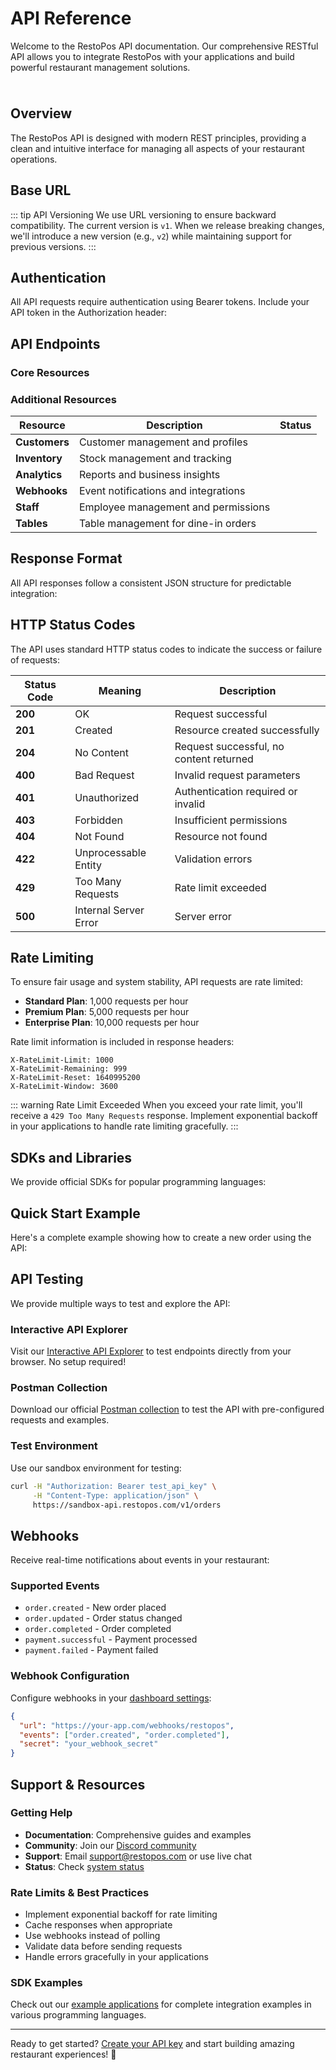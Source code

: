 # API Reference

Welcome to the RestoPos API documentation. Our comprehensive RESTful API allows you to integrate RestoPos with your applications and build powerful restaurant management solutions.

<div style="display: flex; gap: 12px; margin: 24px 0;">
  <VersionBadge version="2.1.0" type="stable" :show-label="true" />
  <StatusBadge status="stable" />
</div>

## Overview

The RestoPos API is designed with modern REST principles, providing a clean and intuitive interface for managing all aspects of your restaurant operations.

<div class="features-grid">
  <FeatureCard
    title="RESTful Design"
    description="Clean, predictable URLs and HTTP methods following REST conventions"
    icon="🔗"
    size="small"
    :details="[
      'Intuitive URL structure',
      'Standard HTTP methods',
      'Consistent response format',
      'Proper status codes'
    ]"
  />
  
  <FeatureCard
    title="Comprehensive Coverage"
    description="Complete API coverage for all RestoPos features and functionality"
    icon="📋"
    size="small"
    :details="[
      'Order management',
      'Menu operations',
      'Payment processing',
      'Analytics & reporting'
    ]"
  />
  
  <FeatureCard
    title="Developer Friendly"
    description="Extensive documentation with examples and SDKs for popular languages"
    icon="👨‍💻"
    size="small"
    :details="[
      'Interactive examples',
      'Multiple SDKs',
      'Webhook support',
      'Comprehensive guides'
    ]"
  />
</div>

## Base URL

<ApiEndpoint
  method="BASE"
  url="https://api.restopos.com/v1"
  description="All API endpoints are relative to this base URL"
/>

::: tip API Versioning
We use URL versioning to ensure backward compatibility. The current version is `v1`. When we release breaking changes, we'll introduce a new version (e.g., `v2`) while maintaining support for previous versions.
:::

## Authentication

All API requests require authentication using Bearer tokens. Include your API token in the Authorization header:

<CodeTabs>
<template #curl>

```bash
curl -H "Authorization: Bearer YOUR_API_TOKEN" \
     -H "Content-Type: application/json" \
     https://api.restopos.com/v1/orders
```

</template>
<template #javascript>

```javascript
const response = await fetch("/api/orders", {
  headers: {
    "Authorization": "Bearer YOUR_API_TOKEN",
    "Content-Type": "application/json"
  }
});
```

</template>
<template #php>

```php
$client = new GuzzleHttp\Client();

$response = $client->get("/api/orders", [
    "headers" => [
        "Authorization" => "Bearer YOUR_API_TOKEN",
        "Content-Type" => "application/json"
    ]
]);
```

</template>
<template #python>

```python
import requests

headers = {
    "Authorization": "Bearer YOUR_API_TOKEN",
    "Content-Type": "application/json"
}

response = requests.get("/api/orders", headers=headers)
```

</template>
</CodeTabs>

## API Endpoints

### Core Resources

<div class="features-grid">
  <FeatureCard
    title="Authentication"
    description="Token management and user authentication"
    icon="🔐"
    link="/api/authentication"
    size="small"
    :details="[
      'Token generation',
      'Token refresh',
      'User roles & permissions',
      'Session management'
    ]"
    badge="stable"
  />
  
  <FeatureCard
    title="Orders"
    description="Complete order lifecycle management"
    icon="🛒"
    link="/api/orders"
    size="small"
    :details="[
      'Create & update orders',
      'Order status tracking',
      'Kitchen integration',
      'Order analytics'
    ]"
    badge="stable"
  />
  
  <FeatureCard
    title="Menu"
    description="Menu items, categories, and modifiers"
    icon="📋"
    link="/api/menu"
    size="small"
    :details="[
      'Menu item management',
      'Category organization',
      'Modifier groups',
      'Availability control'
    ]"
    badge="stable"
  />
  
  <FeatureCard
    title="Payments"
    description="Payment processing and financial operations"
    icon="💳"
    link="/api/payments"
    size="small"
    :details="[
      'Payment processing',
      'Refund management',
      'Split payments',
      'Payment methods'
    ]"
    badge="stable"
  />
</div>

### Additional Resources

| Resource | Description | Status |
|----------|-------------|--------|
| **Customers** | Customer management and profiles | <StatusBadge status="stable" /> |
| **Inventory** | Stock management and tracking | <StatusBadge status="beta" /> |
| **Analytics** | Reports and business insights | <StatusBadge status="stable" /> |
| **Webhooks** | Event notifications and integrations | <StatusBadge status="stable" /> |
| **Staff** | Employee management and permissions | <StatusBadge status="stable" /> |
| **Tables** | Table management for dine-in orders | <StatusBadge status="beta" /> |

## Response Format

All API responses follow a consistent JSON structure for predictable integration:

<CodeTabs>
<template #success>

```json
{
  "success": true,
  "data": {
    "id": 123,
    "name": "Margherita Pizza",
    "price": 12.99,
    "created_at": "2024-01-15T10:30:00Z"
  },
  "message": "Menu item retrieved successfully",
  "meta": {
    "timestamp": "2024-01-15T10:30:00Z",
    "version": "2.1.0"
  }
}
```

</template>
<template #paginated>

```json
{
  "success": true,
  "data": [
    {"id": 1, "name": "Item 1"},
    {"id": 2, "name": "Item 2"}
  ],
  "message": "Orders retrieved successfully",
  "meta": {
    "pagination": {
      "current_page": 1,
      "total_pages": 10,
      "per_page": 20,
      "total": 200,
      "has_next": true,
      "has_prev": false
    }
  }
}
```

</template>
<template #error>

```json
{
  "success": false,
  "error": {
    "code": "VALIDATION_ERROR",
    "message": "The given data was invalid.",
    "details": {
      "email": ["The email field is required."],
      "price": ["The price must be a positive number."]
    }
  },
  "meta": {
    "timestamp": "2024-01-15T10:30:00Z",
    "request_id": "req_123456789"
  }
}
```

</template>
</CodeTabs>

## HTTP Status Codes

The API uses standard HTTP status codes to indicate the success or failure of requests:

| Status Code | Meaning | Description |
|-------------|---------|-------------|
| **200** | OK | Request successful |
| **201** | Created | Resource created successfully |
| **204** | No Content | Request successful, no content returned |
| **400** | Bad Request | Invalid request parameters |
| **401** | Unauthorized | Authentication required or invalid |
| **403** | Forbidden | Insufficient permissions |
| **404** | Not Found | Resource not found |
| **422** | Unprocessable Entity | Validation errors |
| **429** | Too Many Requests | Rate limit exceeded |
| **500** | Internal Server Error | Server error |

## Rate Limiting

To ensure fair usage and system stability, API requests are rate limited:

- **Standard Plan**: 1,000 requests per hour
- **Premium Plan**: 5,000 requests per hour
- **Enterprise Plan**: 10,000 requests per hour

Rate limit information is included in response headers:

```http
X-RateLimit-Limit: 1000
X-RateLimit-Remaining: 999
X-RateLimit-Reset: 1640995200
X-RateLimit-Window: 3600
```

::: warning Rate Limit Exceeded
When you exceed your rate limit, you'll receive a `429 Too Many Requests` response. Implement exponential backoff in your applications to handle rate limiting gracefully.
:::

## SDKs and Libraries

We provide official SDKs for popular programming languages:

<div class="features-grid">
  <FeatureCard
    title="JavaScript/Node.js"
    description="Official SDK for JavaScript and Node.js applications"
    icon="🟨"
    link="https://github.com/restopos/restopos-js"
    size="small"
    badge="stable"
  />
  
  <FeatureCard
    title="PHP"
    description="Composer package for PHP applications"
    icon="🐘"
    link="https://github.com/restopos/restopos-php"
    size="small"
    badge="stable"
  />
  
  <FeatureCard
    title="Python"
    description="PyPI package for Python applications"
    icon="🐍"
    link="https://github.com/restopos/restopos-python"
    size="small"
    badge="stable"
  />
  
  <FeatureCard
    title="Go"
    description="Go module for Go applications"
    icon="🐹"
    link="https://github.com/restopos/restopos-go"
    size="small"
    badge="beta"
  />
</div>

## Quick Start Example

Here's a complete example showing how to create a new order using the API:

<CodeTabs>
<template #javascript>

```javascript
const restopos = require("restopos");

const client = new restopos.Client({
  apiKey: "your_api_key",
  baseURL: "https://api.restopos.com/v1"
});

const order = await client.orders.create({
  items: [
    {
      menu_item_id: 123,
      quantity: 2,
      special_instructions: "Extra cheese"
    }
  ],
  customer: {
    name: "John Doe",
    phone: "+1234567890"
  },
  order_type: "delivery",
  delivery_address: "123 Main St, City, State 12345"
});

console.log(`Order created: ${order.id}`);
```

</template>
<template #php>

```php
<?php
require_once "vendor/autoload.php";

use RestoPos\Client;

$client = new Client([
    "api_key" => "your_api_key",
    "base_url" => "https://api.restopos.com/v1"
]);

$order = $client->orders->create([
    "items" => [
        [
            "menu_item_id" => 123,
            "quantity" => 2,
            "special_instructions" => "Extra cheese"
        ]
    ],
    "customer" => [
        "name" => "John Doe",
        "phone" => "+1234567890"
    ],
    "order_type" => "delivery",
    "delivery_address" => "123 Main St, City, State 12345"
]);

echo "Order created: {$order->id}";
```

</template>
<template #python>

```python
import restopos

client = restopos.Client(
    api_key="your_api_key",
    base_url="https://api.restopos.com/v1"
)

order = client.orders.create({
    "items": [
        {
            "menu_item_id": 123,
            "quantity": 2,
            "special_instructions": "Extra cheese"
        }
    ],
    "customer": {
        "name": "John Doe",
        "phone": "+1234567890"
    },
    "order_type": "delivery",
    "delivery_address": "123 Main St, City, State 12345"
})

print(f"Order created: {order['id']}")
```

</template>
</CodeTabs>

## API Testing

We provide multiple ways to test and explore the API:

### Interactive API Explorer

Visit our [Interactive API Explorer](https://api.restopos.com/docs) to test endpoints directly from your browser. No setup required!

### Postman Collection

Download our official [Postman collection](https://api.restopos.com/postman-collection.json) to test the API with pre-configured requests and examples.

### Test Environment

Use our sandbox environment for testing:

```bash
curl -H "Authorization: Bearer test_api_key" \
     -H "Content-Type: application/json" \
     https://sandbox-api.restopos.com/v1/orders
```

## Webhooks

Receive real-time notifications about events in your restaurant:

### Supported Events

- `order.created` - New order placed
- `order.updated` - Order status changed
- `order.completed` - Order completed
- `payment.successful` - Payment processed
- `payment.failed` - Payment failed

### Webhook Configuration

Configure webhooks in your [dashboard settings](https://app.restopos.com/settings/webhooks):

```json
{
  "url": "https://your-app.com/webhooks/restopos",
  "events": ["order.created", "order.completed"],
  "secret": "your_webhook_secret"
}
```

## Support & Resources

### Getting Help

- **Documentation**: Comprehensive guides and examples
- **Community**: Join our [Discord community](https://discord.gg/restopos)
- **Support**: Email support@restopos.com or use live chat
- **Status**: Check [system status](https://status.restopos.com)

### Rate Limits & Best Practices

- Implement exponential backoff for rate limiting
- Cache responses when appropriate
- Use webhooks instead of polling
- Validate data before sending requests
- Handle errors gracefully in your applications

### SDK Examples

Check out our [example applications](https://github.com/restopos/examples) for complete integration examples in various programming languages.

---

Ready to get started? [Create your API key](https://app.restopos.com/settings/api) and start building amazing restaurant experiences! 🚀
